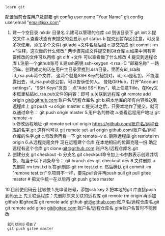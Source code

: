     learn git 
 配置当前仓库用户及邮箱
git config user.name "Your Name"
git config user.email "email@xx.com"

1. 建一个空目录
    mkdir 目录名
2.建可以管理的仓库
    cd 到该目录下
    git init 
3.提交文件
    a.查看状态有未提交的会显示
        git status 
    b.提交到暂存区(注意，可反复多次使用，添加多个文件)
        git add +文件名及后缀
    c.提交完成
        git commit -m +"注释，这次做的什么修改"
    两步骤完成文件提交到Git仓库
 a.如果中间有需要修改的文件可以再修
   git diff +文件
    可以查看做了什么修改
4.提交到远程仓库
    i.注册一个github账号
    ii.建ssh密钥
    ssh-keygen -t rsa -C "邮箱名称"
    一路回车，创建成功的话在用户主目录里找到.ssh目录，里面有id_rsa和id_rsa.pub两个文件，
    这两个就是SSH Key的秘钥对，id_rsa是私钥，不能泄露出去，id_rsa.pub是公钥，可以告诉任何人。
    登陆GitHub，打开“Account settings”，“SSH Keys”页面：
    点“Add SSH Key”，填上任意Title，在Key文本框里粘贴id_rsa.pub文件的内容：即可
    a.关联到远程库
        git remote add origin git@github.com:账户名/远程仓库名.git
    b.把本地库的所有内容推送到远程库上
        git push -u origin master
    c.提交过之后，只要本地作了提交，就可以通过命令：
        git push origin master
5.用户名的修改
    a.查看远程用户地址
     git remote -v  
    b.修改远程地址
     git remote set-url origin https://github.com/账户名/远程仓库的名字.git
     这样也可以
     git remote set-url origin github.com/账户名/远程仓库的名字.git
    c.修改后再看一下
     git remote -v
    d. 删除远程库
        git remote rm origin 
6.从远程克隆文件
    现在远程建个仓库 在本地相应的位置克隆一份
    确定远程有这个仓库
   git clone git@github.com:账户名/远程仓库名.git
7. 创建分支
    git checkout -b 分支名
    git checkout命令加上-b参数表示创建并切换，相当于以下两条命令：
    git branch dev
    git checkout dev
8.文件删除
    a.先删除
        rm test.txt
    b.在git删除
        git rm test.txt
    c. 然后确认
        git commit -m "remove test.txt"
9.项目不一样，要先pull合并再push
pull
git pull gitee master # 
把文件统一在以后再
git push gitee master

10.目前使用码云 比较快
    1.先申请账号，添加ssh key
    2.把本地的git 库直接push 到码云上
    先关联远程库：先删除原来关联的远程库
     git remote rm origin
    再添加github 和gitee库
     git remote add github git@github.com:账户名/远程仓库名.git
     git remote add gitee git@gitee.com:账户名/远程仓库名.git#账户名暂时不能修改
 
     就可以同步项目了
     git push gitee master


 
  
